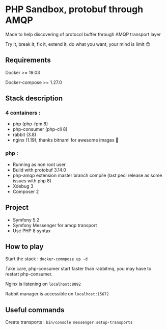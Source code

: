 # PHP Sandbox, protobuf through AMQP

Made to help discovering of protocol buffer through AMQP transport layer

Try it, break it, fix it, extend it, do what you want, your mind is limit 😉 

## Requirements

Docker >= 19.03

Docker-compose >= 1.27.0

## Stack description

### 4 containers :
- php (php-fpm 8)
- php-consumer (php-cli 8)
- rabbit (3.8)
- nginx (1.19), thanks bitnami for awesome images 🤘

### php :
- Running as non root user
- Build with protobuf 3.14.0
- php-amqp extension master branch compile (last pecl release as some issues with php 8) 
- Xdebug 3
- Composer 2

## Project

- Symfony 5.2
- Symfony Messenger for amqp transport
- Use PHP 8 syntax

## How to play  

Start the stack : `docker-commpose up -d`

Take care, php-consumer start faster than rabbitmq, you may have to restart php-consumer. 

Nginx is listening on `localhost:8092`

Rabbit manager is accessible on `localhost:15672` 

## Useful commands

Create transports : `bin/console messenger:setup-transports`

